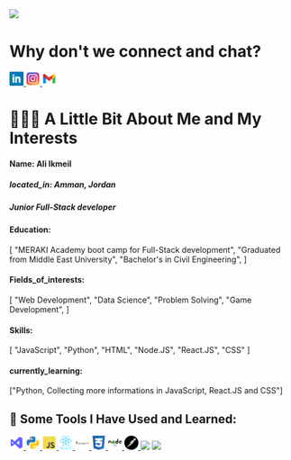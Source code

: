 <img src="https://capsule-render.vercel.app/api?type=waving&color=auto&height=300&section=header&text=Welcome%20I am Ali Ikmeil&fontSize=90&theme=cobalt" />

<h1>Why don't we connect and chat?</h1>
<a href="https://www.linkedin.com/in/aliikmeil/" target="_blank">
<img src="./images/317725_linkedin_social_icon%20(2).png" width="5%"/>
</a>
<a href="https://www.instagram.com/ali_ikmail8/" target="_blank">
<img src="./images/6929237_instagram_icon.png" width="5%"/>
</a>
<a href="https://mail.google.com/mail/u/0/#inbox" target="_blank">
<img src="./images/7089163_gmail_google_icon.png"
width="5%" />
</a>

<h1>👨🏻‍💻  A Little Bit About Me and My Interests</h1>
<h4>Name: Ali Ikmeil</h4>
<h5>located_in: Amman, Jordan</h5>
<h5>Junior Full-Stack developer</h5>
<h4>Education:</h4>
  <p>[
    "MERAKI Academy boot camp for Full-Stack development",
    "Graduated from Middle East University",
    "Bachelor's in Civil Engineering",
  ]</p>

<h4>Fields_of_interests:</h4>
<p>
  [
    "Web Development",
    "Data Science",
    "Problem Solving",
    "Game Development",
  ]</p>
  <h4>Skills:</h4>
  <p>[
    "JavaScript",
    "Python",
    "HTML",
    "Node.JS",
    "React.JS",
    "CSS"
  ]</p>
  
<h4>currently_learning:</h4> 
<p>["Python, Collecting more informations in JavaScript, React.JS and CSS"]</p>

<h2>🚀  Some Tools I Have Used and Learned:</h2>
<a href="https://visualstudio.microsoft.com/downloads/">
<img src="./images/8726448_visual_studio_icon.png" width="5%"> 
</a>
<a href="https://www.python.org/downloads/" target="_blank">
<img src="./images/4375050_logo_python_icon.png" width="5%">
</a>
<a href="https://www.alsindibad.com/53190-JavaScript-QuickLink.html" target="_blank">
<img src="./images/4373213_js_logo_logos_icon.png" width="5%">
</a>
<a href="https://react.dev/" target="_blank">
<img src="./images/7423887_react_react native_icon.png" width="5%">
</a>
<a href="https://www.mongodb.com/try/download/community" target="_blank">
<img src="./images/1012822_code_development_logo_mongodb_programming_icon.png" width="5%">
</a>
<a href="https://www.w3schools.com/w3css/w3css_downloads.asp" target="_blank">
<img src="./images/317756_badge_css_css3_achievement_award_icon.png" width="5%">
</a>
<a href="https://nodejs.org/en/download" target="_blank">
<img src="./images/1012818_code_development_logo_nodejs_icon.png" width="5%">
</a>
<a href="https://www.postman.com/downloads/" target="_blank">
<img src="./images/4691397_postman_icon.png" width="5%">
</a>

<img src="https://github-readme-streak-stats.herokuapp.com?user=AliIkmeil&theme=gruvbox&border_radius=50"/>
<img src="https://github-readme-stats.vercel.app/api/top-langs/?username=AliIkmeil&layout=compact&theme=vision-friendly-dark"/>


